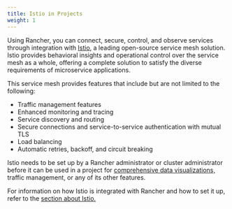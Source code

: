 ```yaml
---
title: Istio in Projects
weight: 1
---
```


Using Rancher, you can connect, secure, control, and observe services through integration with [Istio](https://istio.io/), a leading open-source service mesh solution. Istio provides behavioral insights and operational control over the service mesh as a whole, offering a complete solution to satisfy the diverse requirements of microservice applications.

This service mesh provides features that include but are not limited to the following:

- Traffic management features
- Enhanced monitoring and tracing
- Service discovery and routing
- Secure connections and service-to-service authentication with mutual TLS
- Load balancing
- Automatic retries, backoff, and circuit breaking

Istio needs to be set up by a Rancher administrator or cluster administrator before it can be used in a project for [comprehensive data visualizations,]({{<baseurl>}}/rancher/v2.x/en/cluster-admin/tools/istio/#accessing-visualizations) traffic management, or any of its other features.

For information on how Istio is integrated with Rancher and how to set it up, refer to the [section about Istio.]({{<baseurl>}}/rancher/v2.x/en/cluster-admin/tools/istio)